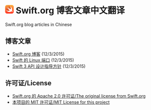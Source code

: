 # <img src="./swift-logo.png" width = "28px"> Swift.org 博客文章中文翻译
Swift.org blog articles in Chinese

## 博客文章

* [Swift.org 博客][welcome] (12/3/2015)
* [Swift 的 Linux 端口][swift-linux-port] (12/3/2015)
* [Swift 3 API 设计指导方针][swift-3-api-design-guidlines] (12/3/2015)

[welcome]: ./2015/12/welcome.md
[swift-linux-port]: ./2015/12/swift-linux-port.md
[swift-3-api-design-guidlines]: ./2015/12/swift-3-api-design-guidelines.md

## 许可证/License
* [Swift.org 的 Apache 2.0 许可证/The original license from Swift.org][original-license]
* [本项目的 MIT 许可证/MIT License for this project][license]

[original-license]: ./Swift.org-original-LICENSE
[license]: ./LICENSE
